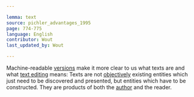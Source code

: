 ```yaml
---

lemma: text
source: pichler_advantages_1995
page: 774-775
language: English
contributor: Wout
last_updated_by: Wout

---
```


Machine-readable [versions](version.html) make it more clear to us what texts are and what [text editing](editingScholarly.html) means: Texts are not [objectively](objectivity.html) existing entities which just need to be discovered and presented, but entities which have to be constructed. They are products of both the [author](author.html) and the reader.
